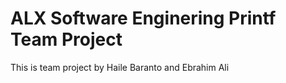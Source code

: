 # ALX Software Enginering Printf Team Project
This is team project by Haile Baranto and Ebrahim Ali
